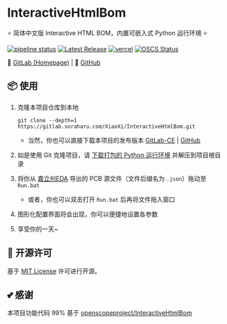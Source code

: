 # InteractiveHtmlBom

⭐ 简体中文版 Interactive HTML BOM，内置可嵌入式 Python 运行环境 ⭐

[![pipeline status](https://gitlab.soraharu.com/XiaoXi/InteractiveHtmlBom/badges/master/pipeline.svg)](https://gitlab.soraharu.com/XiaoXi/InteractiveHtmlBom/-/commits/master) [![Latest Release](https://gitlab.soraharu.com/XiaoXi/InteractiveHtmlBom/-/badges/release.svg)](https://gitlab.soraharu.com/XiaoXi/InteractiveHtmlBom/-/releases) [![vercel](https://vercelbadge.soraharu.com/?app=interactivehtmlbom)](https://interactivehtmlbom.soraharu.com/) [![OSCS Status](https://www.oscs1024.com/platform/badge/yanranxiaoxi/InteractiveHtmlBom.svg?size=small)](https://www.oscs1024.com/project/yanranxiaoxi/InteractiveHtmlBom?ref=badge_small)

🔗 [GitLab (Homepage)](https://gitlab.soraharu.com/XiaoXi/InteractiveHtmlBom) | 🔗 [GitHub](https://github.com/yanranxiaoxi/InteractiveHtmlBom)

## 📦 使用

1. 克隆本项目仓库到本地

	```shell
	git clone --depth=1 https://gitlab.soraharu.com/XiaoXi/InteractiveHtmlBom.git
	```

	- 当然，你也可以直接下载本项目的发布版本 [GitLab-CE](https://gitlab.soraharu.com/XiaoXi/InteractiveHtmlBom/-/releases) | [GitHub](https://github.com/yanranxiaoxi/InteractiveHtmlBom/releases)

2. 如是使用 Git 克隆项目，请 [下载打包的 Python 运行环境](https://downloadserver.soraharu.com:7000/?InteractiveHtmlBom/Python) 并解压到项目根目录
3. 将你从 [嘉立创EDA](https://lceda.cn/) 导出的 PCB 源文件（文件后缀名为 `.json`）拖动至 `Run.bat`
	- 或者，你也可以双击打开 `Run.bat` 后再将文件拖入窗口
4. 图形化配置界面将会出现，你可以便捷地设置各参数
5. 享受你的一天~

## 📜 开源许可

基于 [MIT License](https://choosealicense.com/licenses/mit/) 许可进行开源。

## 💕 感谢

本项目功能代码 99% 基于 [openscopeproject/InteractiveHtmlBom](https://github.com/openscopeproject/InteractiveHtmlBom)
